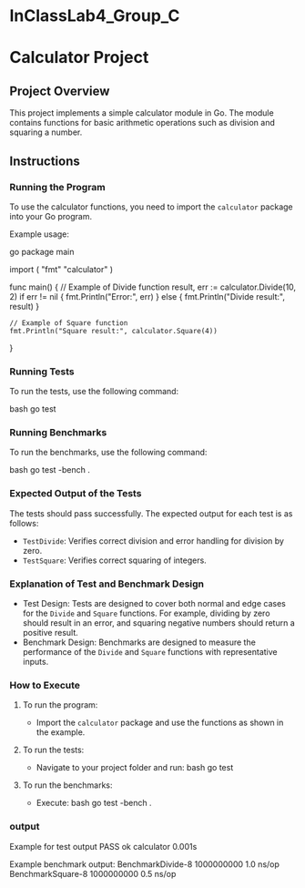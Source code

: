 # InClassLab4_Group_C

# Calculator Project

## Project Overview

This project implements a simple calculator module in Go. The module contains functions for basic arithmetic operations such as division and squaring a number.

## Instructions

### Running the Program

To use the calculator functions, you need to import the `calculator` package into your Go program.

Example usage:

go
package main

import (
    "fmt"
    "calculator"
)

func main() {
    // Example of Divide function
    result, err := calculator.Divide(10, 2)
    if err != nil {
        fmt.Println("Error:", err)
    } else {
        fmt.Println("Divide result:", result)
    }

    // Example of Square function
    fmt.Println("Square result:", calculator.Square(4))
}

### Running Tests

To run the tests, use the following command:

bash
go test

### Running Benchmarks

To run the benchmarks, use the following command:

bash
go test -bench .

### Expected Output of the Tests

The tests should pass successfully. The expected output for each test is as follows:

- `TestDivide`: Verifies correct division and error handling for division by zero.
- `TestSquare`: Verifies correct squaring of integers.

### Explanation of Test and Benchmark Design

- Test Design: Tests are designed to cover both normal and edge cases for the `Divide` and `Square` functions. For example, dividing by zero should result in an error, and squaring negative numbers should return a positive result.
- Benchmark Design: Benchmarks are designed to measure the performance of the `Divide` and `Square` functions with representative inputs.

### How to Execute

1. To run the program:
   - Import the `calculator` package and use the functions as shown in the example.

2. To run the tests:
   - Navigate to your project folder and run:
     bash
     go test

3. To run the benchmarks:
   - Execute:
     bash
     go test -bench .

### output
Example for test output
     PASS
     ok  	calculator	0.001s

Example benchmark output:
    BenchmarkDivide-8   	1000000000	         1.0 ns/op
    BenchmarkSquare-8   	1000000000	         0.5 ns/op






